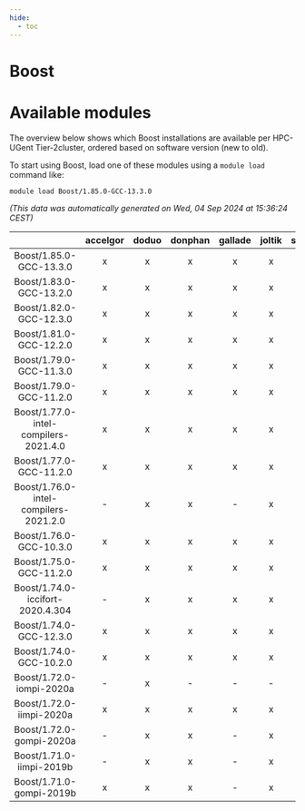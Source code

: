 ```yaml
---
hide:
  - toc
---
```


Boost
=====

# Available modules


The overview below shows which Boost installations are available per HPC-UGent Tier-2cluster, ordered based on software version (new to old).

To start using Boost, load one of these modules using a `module load` command like:

```shell
module load Boost/1.85.0-GCC-13.3.0
```

*(This data was automatically generated on Wed, 04 Sep 2024 at 15:36:24 CEST)*  

| |accelgor|doduo|donphan|gallade|joltik|shinx|skitty|
| :---: | :---: | :---: | :---: | :---: | :---: | :---: | :---: |
|Boost/1.85.0-GCC-13.3.0|x|x|x|x|x|x|x|
|Boost/1.83.0-GCC-13.2.0|x|x|x|x|x|x|x|
|Boost/1.82.0-GCC-12.3.0|x|x|x|x|x|x|x|
|Boost/1.81.0-GCC-12.2.0|x|x|x|x|x|x|x|
|Boost/1.79.0-GCC-11.3.0|x|x|x|x|x|-|x|
|Boost/1.79.0-GCC-11.2.0|x|x|x|x|x|-|x|
|Boost/1.77.0-intel-compilers-2021.4.0|x|x|x|x|x|-|x|
|Boost/1.77.0-GCC-11.2.0|x|x|x|x|x|-|x|
|Boost/1.76.0-intel-compilers-2021.2.0|-|x|x|-|x|-|x|
|Boost/1.76.0-GCC-10.3.0|x|x|x|x|x|-|x|
|Boost/1.75.0-GCC-11.2.0|x|x|x|x|x|-|x|
|Boost/1.74.0-iccifort-2020.4.304|-|x|x|x|x|-|x|
|Boost/1.74.0-GCC-12.3.0|x|x|x|x|x|x|x|
|Boost/1.74.0-GCC-10.2.0|x|x|x|x|x|-|x|
|Boost/1.72.0-iompi-2020a|-|x|-|-|-|-|-|
|Boost/1.72.0-iimpi-2020a|x|x|x|x|x|-|x|
|Boost/1.72.0-gompi-2020a|-|x|x|-|x|-|x|
|Boost/1.71.0-iimpi-2019b|-|x|x|-|x|-|x|
|Boost/1.71.0-gompi-2019b|x|x|x|-|x|-|x|

